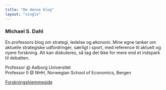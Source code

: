 ```yaml
---
title: "Om denne blog"
layout: "single"
---
```


### Michael S. Dahl
En professors blog om strategi, ledelse og økonomi. Mine egne tanker om aktuelle strategiske udfordringer, særligt i sport, med reference til aktuelt og nyere forskning. Alt kan diskuteres, så tag det ikke for mere end et indspark til debatten.

Professor @ Aalborg Universitet  
Professor II @ NHH, Norwegian School of Economics, Bergen

[Forskningshjemmeside](https://msdahl.net)
